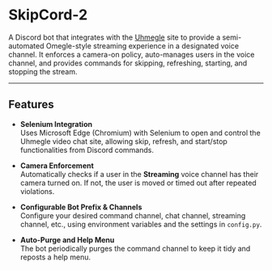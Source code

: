 # SkipCord-2

A Discord bot that integrates with the [Uhmegle](https://uhmegle.com/video) site to provide a semi-automated Omegle-style streaming experience in a designated voice channel. It enforces a camera-on policy, auto-manages users in the voice channel, and provides commands for skipping, refreshing, starting, and stopping the stream.

---

## Features

- **Selenium Integration**  
  Uses Microsoft Edge (Chromium) with Selenium to open and control the Uhmegle video chat site, allowing skip, refresh, and start/stop functionalities from Discord commands.

- **Camera Enforcement**  
  Automatically checks if a user in the **Streaming** voice channel has their camera turned on. If not, the user is moved or timed out after repeated violations.

- **Configurable Bot Prefix & Channels**  
  Configure your desired command channel, chat channel, streaming channel, etc., using environment variables and the settings in `config.py`.

- **Auto-Purge and Help Menu**  
  The bot periodically purges the command channel to keep it tidy and reposts a help menu.
